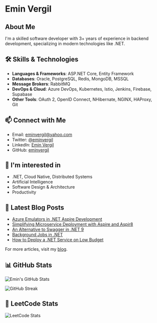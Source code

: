 
# Emin Vergil

## About Me

I'm a skilled software developer with 3+ years of experience in backend development, specializing in modern technologies like .NET.

## 🛠 Skills & Technologies

- **Languages & Frameworks**: ASP.NET Core, Entity Framework
- **Databases**: Oracle, PostgreSQL, Redis, MongoDB, MSSQL
- **Message Brokers**: RabbitMQ
- **DevOps & Cloud**: Azure DevOps, Kubernetes, Istio, Jenkins, Firebase, Supabase
- **Other Tools**: OAuth 2, OpenID Connect, NHibernate, NGINX, HAProxy, Git

## 📫 Connect with Me

- Email: eminvergil@yahoo.com
- Twitter: [@eminvergil](https://twitter.com/eminvergil)
- LinkedIn: [Emin Vergil](https://www.linkedin.com/in/emin-vergil)
- GitHub: [eminvergil](https://github.com/eminvergil)

## 🧠 I'm interested in 
* .NET, Cloud Native, Distributed Systems 
* Artificial Intelligence 
* Software Design & Architecture 
* Productivity

## 📝 Latest Blog Posts

- [Azure Emulators in .NET Aspire Development](https://eminvergil.vercel.app/blog/aspire-azure-emulators)
- [Simplifying Microservice Deployment with Aspire and Aspir8](https://eminvergil.vercel.app/blog/aspire-kubernetes-deployment)
- [An Alternative to Swagger in .NET 9](https://eminvergil.vercel.app/blog/scalar)
- [Background Jobs in .NET](https://eminvergil.vercel.app/blog/background-jobs-dotnet)
- [How to Deploy a .NET Service on Low Budget](https://eminvergil.vercel.app/blog/deployment-to-linux)

For more articles, visit my [blog](https://eminvergil.vercel.app/blog).

## 📊 GitHub Stats

![Emin's GitHub Stats](https://github-readme-stats.vercel.app/api?username=eminvergil&show_icons=true&count_private=true&title_color=0891b2&text_color=ffffff&icon_color=0891b2&bg_color=1c1917&hide_border=true)

![GitHub Streak](https://github-readme-streak-stats.herokuapp.com/?user=eminvergil&stroke=ffffff&background=1c1917&ring=0891b2&fire=0891b2&currStreakNum=ffffff&currStreakLabel=0891b2&sideNums=ffffff&sideLabels=ffffff&dates=ffffff&hide_border=true)

## 🧩 LeetCode Stats

![LeetCode Stats](https://leetcode.card.workers.dev/eminvergil?theme=dark&font=milonga&extension=null)
